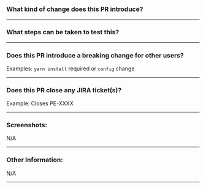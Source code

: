 ### What kind of change does this PR introduce?

---

### What steps can be taken to test this?

---

### Does this PR introduce a breaking change for other users?

Examples: `yarn install` required or `config` change

---

### Does this PR close any JIRA ticket(s)?

Example: Closes PE-XXXX

---

### Screenshots:

N/A

---

### Other Information:

N/A

---
